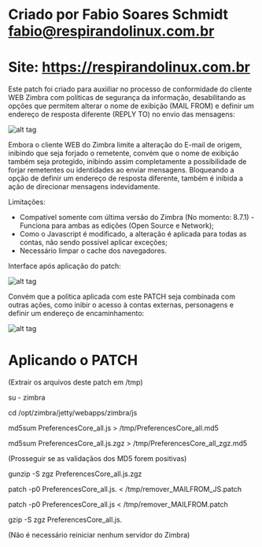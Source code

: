 # Criado por Fabio Soares Schmidt <fabio@respirandolinux.com.br>
# Site: https://respirandolinux.com.br

Este patch foi criado para auxiiliar no processo de conformidade do cliente WEB Zimbra com políticas de segurança da informação, desabilitando as opções que permitem alterar o nome de exibição (MAIL FROM) e definir um endereço de resposta diferente (REPLY TO) no envio das mensagens:

![alt tag](https://respirandolinux.files.wordpress.com/2016/11/zimbra-preferc3aancias-contas-google-chrome.jpg)

Embora o cliente WEB do Zimbra limite a alteração do E-mail de origem, inibindo que seja forjado o remetente, convém que o nome de exibição também seja protegido, inibindo assim completamente a possibilidade de forjar remetentes ou identidades ao enviar mensagens. Bloqueando a opção de definir um endereço de resposta diferente, também é inibida a ação de direcionar mensagens indevidamente.

Limitações:

- Compatível somente com última versão do Zimbra (No momento: 8.7.1) - Funciona para ambas as edições (Open Source e Network);
- Como o Javascript é modificado, a alteração é aplicada para todas as contas, não sendo possível aplicar exceções;
- Necessário limpar o cache dos navegadores.

Interface após aplicação do patch:

![alt tag](https://respirandolinux.files.wordpress.com/2016/11/prtscr-capture.jpg)


Convém que a política aplicada com este PATCH seja combinada com outras ações, como inibir o acesso à contas externas, personagens e definir um endereço de encaminhamento:

![alt tag](https://respirandolinux.files.wordpress.com/2016/11/console-de-administrac3a7c3a3o-do-zimbra-gerenciar-contas-google-chrome.jpg)

# Aplicando o PATCH
(Extrair os arquivos deste patch em /tmp)

su - zimbra

cd /opt/zimbra/jetty/webapps/zimbra/js

md5sum PreferencesCore_all.js >  /tmp/PreferencesCore_all.md5

md5sum PreferencesCore_all.js.zgz >  /tmp/PreferencesCore_all_zgz.md5

(Prosseguir se as validaçãos dos MD5 forem positivas)

gunzip -S zgz PreferencesCore_all.js.zgz

patch -p0 PreferencesCore_all.js. < /tmp/remover_MAILFROM_JS.patch

patch -p0 PreferencesCore_all.js < /tmp/remover_MAILFROM.patch

gzip -S zgz PreferencesCore_all.js.

(Não é necessário reiniciar nenhum servidor do Zimbra)
